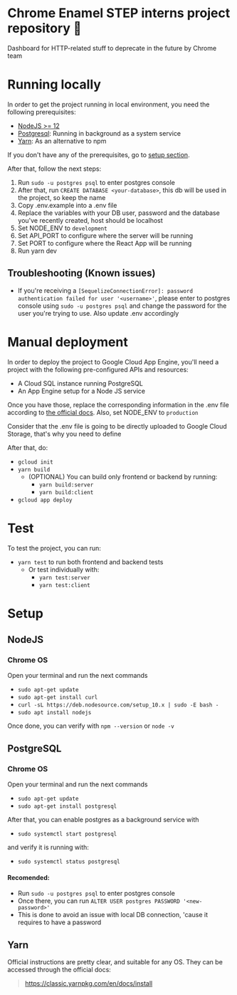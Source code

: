 # Chrome Enamel STEP interns project repository :elephant:

Dashboard for HTTP-related stuff to deprecate in the future by Chrome team

# Running locally

In order to get the project running in local environment, you need the following prerequisites:

- [NodeJS >= 12](#nodejs)
- [Postgresql](#postgresql): Running in background as a system service
- [Yarn](#yarn): As an alternative to npm

If you don't have any of the prerequisites, go to [setup section](#setup).

After that, follow the next steps:

1. Run `sudo -u postgres psql` to enter postgres console
2. After that, run `CREATE DATABASE <your-database>`, this db will be used in the project, so keep the name
3. Copy .env.example into a .env file
4. Replace the variables with your DB user, password and the database you've recently created, host should be localhost
5. Set NODE_ENV to `development`
6. Set API_PORT to configure where the server will be running
7. Set PORT to configure where the React App will be running
8. Run yarn dev

## Troubleshooting (Known issues)
  - If you're receiving a `[SequelizeConnectionError]: password authentication failed for user '<username>'`, please enter to postgres console using `sudo -u postgres psql` and change the password for the user you're trying to use. Also update .env accordingly

# Manual deployment
In order to deploy the project to Google Cloud App Engine, you'll need a project with the following pre-configured APIs and resources:

- A Cloud SQL instance running PostgreSQL
- An App Engine setup for a Node JS service
  
Once you have those, replace the corresponding information in the .env file according to [the official docs](https://cloud.google.com/sql/docs/postgres/connect-app-engine-standard?hl=es-419#node.js). Also, set NODE_ENV to `production`

Consider that the .env file is going to be directly uploaded to Google Cloud Storage, that's why you need to define 

After that, do:

- `gcloud init`
- `yarn build`
  - (OPTIONAL) You can build only frontend or backend by running:
    - `yarn build:server` 
    - `yarn build:client` 
- `gcloud app deploy`

# Test
To test the project, you can run:
 - `yarn test` to run both frontend and backend tests
   - Or test individually with:
     - `yarn test:server`
     - `yarn test:client`

# Setup

## NodeJS
 ### Chrome OS
  Open your terminal and run the next commands
  - `sudo apt-get update`
  - `sudo apt-get install curl`
  - `curl -sL https://deb.nodesource.com/setup_10.x | sudo -E bash -`
  - `sudo apt install nodejs`

  Once done, you can verify with `npm --version` or `node -v`

## PostgreSQL
  ### Chrome OS
  Open your terminal and run the next commands
  - `sudo apt-get update`
  - `sudo apt-get install postgresql`
  
  After that, you can enable postgres as a background service with
  
  - `sudo systemctl start postgresql` 
  
  and verify it is running with: 
  
  - `sudo systemctl status postgresql`

  #### Recomended:
  - Run `sudo -u postgres psql` to enter postgres console
  - Once there, you can run `ALTER USER postgres PASSWORD '<new-password>'`
  - This is done to avoid an issue with local DB connection, 'cause it requires to have a password


## Yarn
  Official instructions are pretty clear, and suitable for any OS.
  They can be accessed through the official docs:

  > https://classic.yarnpkg.com/en/docs/install